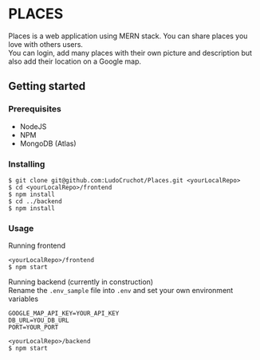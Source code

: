 # PLACES

Places is a web application using MERN stack. You can share places you love with others users.\
You can login, add many places with their own picture and description but also add their location on a Google map.

## Getting started

### Prerequisites

- NodeJS
- NPM
- MongoDB (Atlas)

### Installing

```
$ git clone git@github.com:LudoCruchot/Places.git <yourLocalRepo>
$ cd <yourLocalRepo>/frontend
$ npm install
$ cd ../backend
$ npm install
```

### Usage

Running frontend

```
<yourLocalRepo>/frontend
$ npm start
```

Running backend (currently in construction)\
Rename the `.env_sample` file into `.env` and set your own environment variables

```
GOOGLE_MAP_API_KEY=YOUR_API_KEY
DB_URL=YOU_DB_URL
PORT=YOUR_PORT
```

```
<yourLocalRepo>/backend
$ npm start
```

